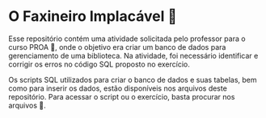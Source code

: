 # O Faxineiro Implacável 🧹

Esse repositório contém uma atividade solicitada pelo professor para o curso PROA 💙, onde o objetivo era criar um banco de dados para gerenciamento de uma biblioteca. Na atividade, foi necessário identificar e corrigir os erros no código SQL proposto no exercício.

Os scripts SQL utilizados para criar o banco de dados e suas tabelas, bem como para inserir os dados, estão disponíveis nos arquivos deste repositório. Para acessar o script ou o exercício, basta procurar nos arquivos 📂.
 
